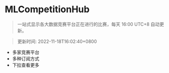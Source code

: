 # MLCompetitionHub

> 一站式显示各大数据竞赛平台正在进行的比赛，每天 16:00 UTC+8 自动更新。
  
> 更新时间: 2022-11-18T16:02:40+0800 

* 多家竞赛平台
* 多种订阅方式
* 下拉查看更多